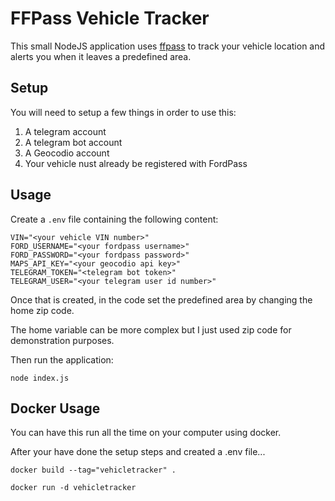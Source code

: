 # FFPass Vehicle Tracker

This small NodeJS application uses [ffpass](https://www.npmjs.com/package/ffpass) to track your vehicle location and alerts you when it leaves a predefined area.

## Setup

You will need to setup a few things in order to use this:

1. A telegram account
2. A telegram bot account
3. A Geocodio account
4. Your vehicle nust already be registered with FordPass

## Usage

Create a `.env` file containing the following content:

```
VIN="<your vehicle VIN number>"
FORD_USERNAME="<your fordpass username>"
FORD_PASSWORD="<your fordpass password>"
MAPS_API_KEY="<your geocodio api key>"
TELEGRAM_TOKEN="<telegram bot token>"
TELEGRAM_USER="<your telegram user id number>"
```

Once that is created, in the code set the predefined area by changing the home zip code. 

The home variable can be more complex but I just used zip code for demonstration purposes. 

Then run the application:

`node index.js`

## Docker Usage

You can have this run all the time on your computer using docker.

After your have done the setup steps and created a .env file...

`docker build --tag="vehicletracker" .`

`docker run -d vehicletracker`